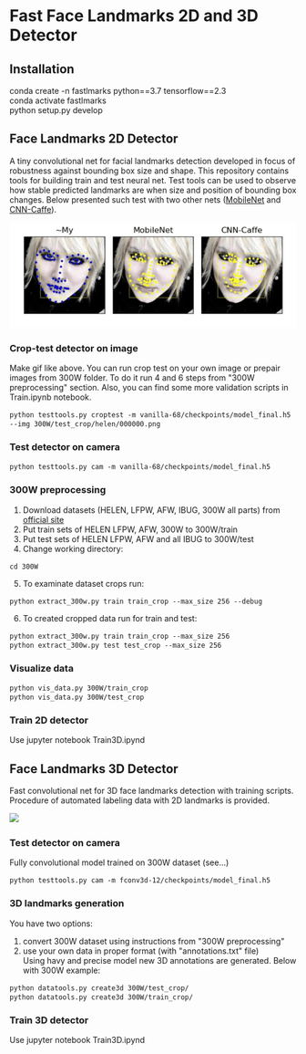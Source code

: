 # Fast Face Landmarks 2D and 3D Detector

## Installation
conda create -n fastlmarks python==3.7 tensorflow==2.3    
conda activate fastlmarks    
python setup.py develop

## Face Landmarks 2D Detector
A tiny convolutional net for facial landmarks detection developed in focus of robustness 
against bounding box size and shape. This repository contains tools for building train and test neural net. 
Test tools can be used to observe how stable predicted landmarks are when size and position of bounding box changes.
Below presented such test with two other nets ([MobileNet](https://github.com/cunjian/face_alignment) and [CNN-Caffe](https://github.com/songhengyang/face_landmark_factory)).

<img src="vid2d.gif"/></img>

### Crop-test detector on image 
Make gif like above. You can run crop test on your own image or prepair images from 300W folder.
To do it run 4 and 6 steps from "300W preprocessing" section.
Also, you can find some more validation scripts in Train.ipynb notebook. 
```buildoutcfg
python testtools.py croptest -m vanilla-68/checkpoints/model_final.h5 --img 300W/test_crop/helen/000000.png
```
### Test detector on camera

```buildoutcfg
python testtools.py cam -m vanilla-68/checkpoints/model_final.h5
```
### 300W preprocessing
1. Download datasets (HELEN, LFPW, AFW, IBUG, 300W all parts) from [official site](https://ibug.doc.ic.ac.uk/resources/facial-point-annotations/)
2. Put train sets of HELEN LFPW, AFW, 300W to 300W/train
3. Put test sets of HELEN LFPW, AFW and all IBUG to 300W/test
4. Change working directory:

````buildoutcfg
cd 300W
````

5. To examinate dataset crops run:    

````buildoutcfg
python extract_300w.py train train_crop --max_size 256 --debug
````

6. To created cropped data run for train and test:

````buildoutcfg
python extract_300w.py train train_crop --max_size 256
python extract_300w.py test test_crop --max_size 256
````

### Visualize data

```buildoutcfg
python vis_data.py 300W/train_crop
python vis_data.py 300W/test_crop
```

### Train 2D detector
Use jupyter notebook Train3D.ipynd

## Face Landmarks 3D Detector
Fast convolutional net for 3D face landmarks detection with training scripts. 
Procedure of automated labeling data with 2D landmarks is provided.

<img src="vid3d.gif"/></img>
### Test detector on camera
Fully convolutional model trained on 300W dataset (see...)
```buildoutcfg
python testtools.py cam -m fconv3d-12/checkpoints/model_final.h5
```

### 3D landmarks generation
You have two options: 
1. convert 300W dataset using instructions from "300W preprocessing" 
2. use your own data in proper format (with "annotations.txt" file)    
Using havy and precise model new 3D annotations are generated. Below with 300W example:
```buildoutcfg
python datatools.py create3d 300W/test_crop/
python datatools.py create3d 300W/train_crop/
```
### Train 3D detector
Use jupyter notebook Train3D.ipynd
